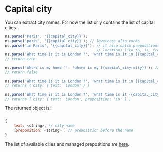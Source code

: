 # Capital city

You can extract city names. For now the list only contains the list of capital cities.

```javascript
ns.parse('Paris', '{{capital_city}}');
ns.parse('paris', '{{capital_city}}'); // lowercase also works
ns.parse('in Paris', '{{capital_city}}'); // it also catch prepositions about
                                          // locations like to, in, from, etc
ns.parse('What time is it in London ?', 'what time is it in {{capital_city}}');
// return true

ns.parse('Where is my home ?', 'where is my {{capital_city:city}}'); // home is not a city
// return false

ns.parse('What time is it in London ?', 'what time is it in {{capital_city:city}}');
// returns { city: { text: 'London' } }

ns.parse('What time is it in London ?', 'what time is it {{capital_city:city}}');
// returns { city: { text: 'London', preposition: 'in' } }

```

The returned object is :

```javascript

{
    text: <string>, // city name
    [preposition: <string> ] // preposition before the name
}

```

The list of available cities and managed prepositions are [here](../src/formats/capital-city.js).
